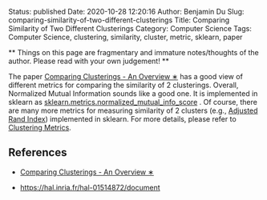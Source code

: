 Status: published
Date: 2020-10-28 12:20:16
Author: Benjamin Du
Slug: comparing-similarity-of-two-different-clusterings
Title: Comparing Similarity of Two Different Clusterings
Category: Computer Science
Tags: Computer Science, clustering, similarity, cluster, metric, sklearn, paper

**
Things on this page are fragmentary and immature notes/thoughts of the author.
Please read with your own judgement!
**

The paper
[Comparing Clusterings - An Overview ∗](http://staff.ustc.edu.cn/~zwp/teach/MVA/cluster_validation.pdf)
has a good view of different metrics for comparing the similarity of 2 clusterings.
Overall, Normalized Mutual Information sounds like a good one.
It is implemented in sklearn as 
[sklearn.metrics.normalized_mutual_info_score](https://scikit-learn.org/stable/modules/generated/sklearn.metrics.normalized_mutual_info_score.html#sklearn.metrics.normalized_mutual_info_score)
.
Of course, 
there are many more metrics for measuring similarity of 2 clusters 
(e.g., [Adjusted Rand Index](https://scikit-learn.org/stable/modules/generated/sklearn.metrics.adjusted_rand_score.html))
implemented in sklearn. 
For more details,
please refer to 
[Clustering Metrics](https://scikit-learn.org/stable/modules/classes.html#clustering-metrics).

## References 

- [Comparing Clusterings - An Overview ∗](http://staff.ustc.edu.cn/~zwp/teach/MVA/cluster_validation.pdf)

- https://hal.inria.fr/hal-01514872/document